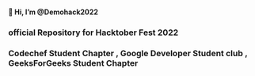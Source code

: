    #### 👋 Hi, I’m @Demohack2022


### official Repository for Hacktober Fest 2022


### Codechef Student Chapter , Google Developer Student club , GeeksForGeeks Student Chapter 

